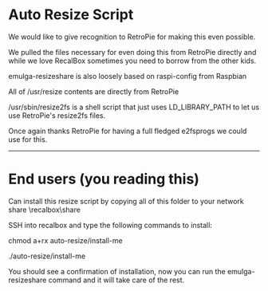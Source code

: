 # Auto Resize Script
We would like to give recognition to RetroPie for making this even possible.

We pulled the files necessary for even doing this from RetroPie directly and while we love RecalBox sometimes you need to borrow from the other kids.

emulga-resizeshare is also loosely based on raspi-config from Raspbian

All of /usr/resize contents are directly from RetroPie

/usr/sbin/resize2fs is a shell script that just uses LD_LIBRARY_PATH to let us use RetroPie's resize2fs files.

Once again thanks RetroPie for having a full fledged e2fsprogs we could use for this.

--------------------------------------------------------------------------------------------------------------------------------

# End users (you reading this)

Can install this resize script by copying all of this folder to your network share \recalbox\share

SSH into recalbox and type the following commands to install:

chmod a+rx auto-resize/install-me

./auto-resize/install-me

You should see a confirmation of installation, now you can run the emulga-resizeshare command and it will take care of the rest.